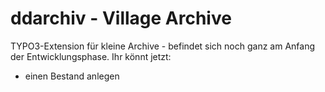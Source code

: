 ddarchiv - Village Archive
========

TYPO3-Extension für kleine Archive - befindet sich noch ganz am Anfang der Entwicklungsphase. Ihr könnt jetzt:
<ul>
<li>einen Bestand anlegen</li>
</ul>
